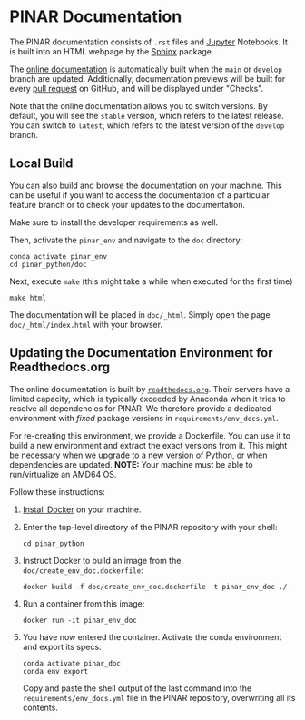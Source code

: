 # PINAR Documentation

The PINAR documentation consists of ``.rst`` files and [Jupyter](https://jupyter.org/) Notebooks.
It is built into an HTML webpage by the [Sphinx](https://www.sphinx-doc.org/en/master/index.html) package.

The [online documentation](https://pinar-python.readthedocs.io/en/stable/) is automatically built when the `main` or `develop` branch are updated.
Additionally, documentation previews will be built for every [pull request](https://github.com/MamarezaAlipour/pinar_python/pulls) on GitHub, and will be displayed under "Checks".

Note that the online documentation allows you to switch versions.
By default, you will see the `stable` version, which refers to the latest release.
You can switch to `latest`, which refers to the latest version of the `develop` branch.

## Local Build

You can also build and browse the documentation on your machine.
This can be useful if you want to access the documentation of a particular feature branch or to check your updates to the documentation.

Make sure to install the developer requirements as well.

Then, activate the `pinar_env` and navigate to the `doc` directory:
```
conda activate pinar_env
cd pinar_python/doc
```

Next, execute `make` (this might take a while when executed for the first time)
```
make html
```

The documentation will be placed in `doc/_html`. Simply open the page `doc/_html/index.html` with your browser.

## Updating the Documentation Environment for Readthedocs.org

The online documentation is built by [`readthedocs.org`](https://readthedocs.org/).
Their servers have a limited capacity, which is typically exceeded by Anaconda when it tries to resolve all dependencies for PINAR.
We therefore provide a dedicated environment with *fixed* package versions in `requirements/env_docs.yml`.

For re-creating this environment, we provide a Dockerfile.
You can use it to build a new environment and extract the exact versions from it.
This might be necessary when we upgrade to a new version of Python, or when dependencies are updated.
**NOTE:** Your machine must be able to run/virtualize an AMD64 OS.

Follow these instructions:

1. [Install Docker](https://docs.docker.com/get-docker/) on your machine.
2. Enter the top-level directory of the PINAR repository with your shell:

    ```
    cd pinar_python
    ```
3. Instruct Docker to build an image from the `doc/create_env_doc.dockerfile`:

    ```
    docker build -f doc/create_env_doc.dockerfile -t pinar_env_doc ./
    ```
4. Run a container from this image:

    ```
    docker run -it pinar_env_doc
    ```
5. You have now entered the container.
   Activate the conda environment and export its specs:

    ```
    conda activate pinar_doc
    conda env export
    ```
    Copy and paste the shell output of the last command into the `requirements/env_docs.yml` file in the PINAR repository, overwriting all its contents.
